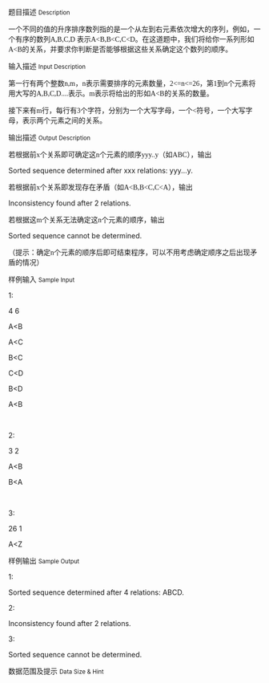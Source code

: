 <div class="panel panel-default">
<div class="area-title">
<span>
题目描述
<small>Description</small>
</span></div>
<div class="panel-body">

<p>一个不同的值的升序排序数列指的是一个从左到右元素依次增大的序列，例如，一个有序的数列<span style="font-family: Times New Roman;">A,B,C,D </span><span style="">表示</span><span style="font-family: Times New Roman;">A&lt;B,B&lt;C,C&lt;D</span><span style="">。在这道题中，我们将给你一系列形如</span><span style="font-family: Times New Roman;">A&lt;B</span><span style="">的关系，并要求你判断是否能够根据这些关系确定这个数列的顺序。</span></p>

</div>
</div>

<div class="panel panel-default">
<div class="area-title">
<span>
输入描述
<small>Input Description</small>
</span></div>
<div class="panel-body">
<p>第一行有两个整数<span style="font-family: Times New Roman;">n,m</span><span style="">，</span><span style="font-family: Times New Roman;">n</span><span style="">表示需要排序的元素数量，</span><span style="font-family: Times New Roman;">2&lt;=n&lt;=26</span><span style="">，第</span><span style="font-family: Times New Roman;">1</span><span style="">到</span><span style="font-family: Times New Roman;">n</span><span style="">个元素将用大写的</span><span style="font-family: Times New Roman;">A,B,C,D....</span><span style="">表示。</span><span style="font-family: Times New Roman;">m</span><span style="">表示将给出的形如</span><span style="font-family: Times New Roman;">A&lt;B</span><span style="">的关系的数量。</span></p>
<p>接下来有<span style="font-family: Times New Roman;">m</span><span style="">行，每行有</span><span style="font-family: Times New Roman;">3</span><span style="">个字符，分别为一个大写字母，一个</span><span style="font-family: Times New Roman;">&lt;</span><span style="">符号，一个大写字母，表示两个元素之间的关系。</span></p>

</div>
</div>
<div  class="panel panel-default">
<div class="area-title">
<span>
输出描述
<small>Output Description</small>
</span></div>
<div class="panel-body">

<p class="p0">若根据前<span style="font-family: Times New Roman;">x</span><span style="font-family: 宋体;">个关系即可确定这</span><span style="font-family: Times New Roman;">n</span><span style="font-family: 宋体;">个元素的顺序</span><span style="font-family: Times New Roman;">yyy..y</span><span style="font-family: 宋体;">（如</span><span style="font-family: Times New Roman;">ABC</span><span style="font-family: 宋体;">），输出</span></p>
<p class="p0">Sorted&nbsp;sequence&nbsp;determined&nbsp;after&nbsp;xxx&nbsp;relations:&nbsp;yyy...y.&nbsp;</p>
<p class="p0">若根据前<span style="font-family: Times New Roman;">x</span><span style="font-family: 宋体;">个关系即发现存在矛盾（如</span><span style="font-family: Times New Roman;">A&lt;B,B&lt;C,C&lt;A</span><span style="font-family: 宋体;">），输出</span></p>
<p class="p0">Inconsistency&nbsp;found&nbsp;after&nbsp;2&nbsp;relations.</p>
<p class="p0">若根据这<span style="font-family: Times New Roman;">m</span><span style="font-family: 宋体;">个关系无法确定这</span><span style="font-family: Times New Roman;">n</span><span style="font-family: 宋体;">个元素的顺序，输出</span></p>
<p class="p0">Sorted&nbsp;sequence&nbsp;cannot&nbsp;be&nbsp;determined.&nbsp;</p>
<p class="p0">（提示：确定<span style="font-family: Times New Roman;">n</span><span style="font-family: 宋体;">个元素的顺序后即可结束程序，可以不用考虑确定顺序之后出现矛盾的情况）</span></p>

</div>
</div>


<div class="panel panel-default">
<div class="area-title">
<span>
样例输入
<small>Sample Input</small>
</span></div>
<div class="panel-body">
<p>1:</p>
<p>4 6</p>
<p>A&lt;B</p>
<p>A&lt;C</p>
<p>B&lt;C</p>
<p>C&lt;D</p>
<p>B&lt;D</p>
<p>A&lt;B</p>
<p> </p>
<p>2:</p>
<p>3 2</p>
<p>A&lt;B</p>
<p>B&lt;A</p>
<p> </p>
<p>3:</p>
<p>26 1</p>
<p>A&lt;Z</p>

</div>
</div>

<div class="panel panel-default">
<div class="area-title">
<span>
样例输出
<small>Sample Output</small>
</span></div>
<div class="panel-body">
<div>
<p>1:</p>
<p>Sorted sequence determined after 4 relations: ABCD.</p>
<p>2:</p>
<p>Inconsistency found after 2 relations.</p>
<p>3:</p>
<p>Sorted sequence cannot be determined.</p>
</div>

</div>
</div>

<div class="panel panel-default">
<div class="area-title">
<span>
数据范围及提示
<small>Data Size & Hint</small>
</span></div>
<div class="panel-body">

</div>
</div>
